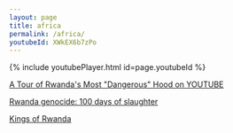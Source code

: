 ```yaml
---
layout: page
title: africa
permalink: /africa/
youtubeId: XWkEX6b7zPo
---
```


{% include youtubePlayer.html id=page.youtubeId %}  


[A Tour of Rwanda's Most "Dangerous" Hood on YOUTUBE](https://youtu.be/XWkEX6b7zPo)  


[Rwanda genocide: 100 days of slaughter](https://www.bbc.com/news/world-africa-26875506)  

[Kings of Rwanda](https://en.wikipedia.org/wiki/List_of_kings_of_Rwanda)  


